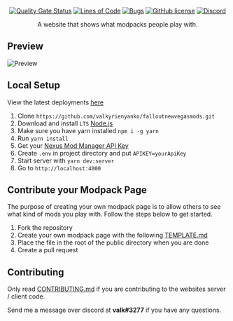 <div align="center">
  
  [![Quality Gate Status](https://sonarcloud.io/api/project_badges/measure?project=valkyrienyanko_FalloutNewVegasModpacks&metric=alert_status)](https://sonarcloud.io/dashboard?id=valkyrienyanko_FalloutNewVegasModpacks)
  [![Lines of Code](https://sonarcloud.io/api/project_badges/measure?project=valkyrienyanko_FalloutNewVegasModpacks&metric=ncloc)](https://sonarcloud.io/dashboard?id=valkyrienyanko_FalloutNewVegasModpacks)
  [![Bugs](https://sonarcloud.io/api/project_badges/measure?project=valkyrienyanko_FalloutNewVegasModpacks&metric=bugs)](https://sonarcloud.io/dashboard?id=valkyrienyanko_FalloutNewVegasModpacks)
  [![GitHub license](https://img.shields.io/github/license/valkyrienyanko/FalloutNewVegasModpacks?color=brightgreen)](https://github.com/valkyrienyanko/FalloutNewVegasModpacks/blob/master/LICENSE)
  [![Discord](https://img.shields.io/discord/453710350454620160.svg)](https://discord.gg/thMupbv)

</div>

<p align="center">A website that shows what modpacks people play with.
    <br>
</p>

## Preview
![Preview](https://i.imgur.com/q7F2QVV.png)

## Local Setup
View the latest deployments [here](https://github.com/valkyrienyanko/falloutnewvegasmods/deployments)
1. Clone `https://github.com/valkyrienyanko/falloutnewvegasmods.git`
2. Download and install `LTS` [Node.js](https://nodejs.org/en/)
3. Make sure you have yarn installed `npm i -g yarn`
4. Run `yarn install`
5. Get your [Nexus Mod Manager API Key](https://www.nexusmods.com/users/myaccount?tab=api%20access)
6. Create `.env` in project directory and put `APIKEY=yourApiKey`
7. Start server with `yarn dev:server`
8. Go to `http://localhost:4000`

## Contribute your Modpack Page

The purpose of creating your own modpack page is to allow others to see what kind of mods you play with. Follow the steps below to get started.

1. Fork the repository
2. Create your own modpack page with the following [TEMPLATE.md](https://github.com/valkyrienyanko/falloutnewvegasmods/blob/master/TEMPLATE.md)
3. Place the file in the root of the public directory when you are done
4. Create a pull request

## Contributing

Only read [CONTRIBUTING.md](https://github.com/valkyrienyanko/falloutnewvegasmods/blob/master/CONTRIBUTORS.md) if you are contributing to the websites server / client code.

Send me a message over discord at **valk#3277** if you have any questions.
